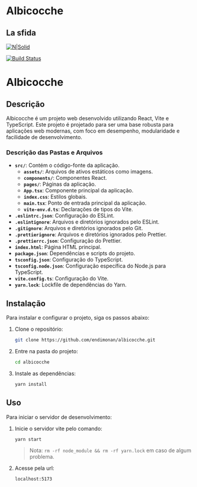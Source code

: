 # Albicocche
## La sfida

[![N|Solid](https://cdn-icons-png.flaticon.com/256/590/590688.png)](https://nodesource.com/products/nsolid)

[![Build Status](https://travis-ci.org/endimonan/albicocche.svg?branch=master)](https://travis-ci.org/endimonan/albicocche)

# Albicocche

## Descrição

Albicocche é um projeto web desenvolvido utilizando React, Vite e TypeScript. Este projeto é projetado para ser uma base robusta para aplicações web modernas, com foco em desempenho, modularidade e facilidade de desenvolvimento.

### Descrição das Pastas e Arquivos

- **`src/`**: Contém o código-fonte da aplicação.
  - **`assets/`**: Arquivos de ativos estáticos como imagens.
  - **`components/`**: Componentes React.
  - **`pages/`**: Páginas da aplicação.
  - **`App.tsx`**: Componente principal da aplicação.
  - **`index.css`**: Estilos globais.
  - **`main.tsx`**: Ponto de entrada principal da aplicação.
  - **`vite-env.d.ts`**: Declarações de tipos do Vite.
- **`.eslintrc.json`**: Configuração do ESLint.
- **`.eslintignore`**: Arquivos e diretórios ignorados pelo ESLint.
- **`.gitignore`**: Arquivos e diretórios ignorados pelo Git.
- **`.prettierignore`**: Arquivos e diretórios ignorados pelo Prettier.
- **`.prettierrc.json`**: Configuração do Prettier.
- **`index.html`**: Página HTML principal.
- **`package.json`**: Dependências e scripts do projeto.
- **`tsconfig.json`**: Configuração do TypeScript.
- **`tsconfig.node.json`**: Configuração específica do Node.js para TypeScript.
- **`vite.config.ts`**: Configuração do Vite.
- **`yarn.lock`**: Lockfile de dependências do Yarn.

## Instalação

Para instalar e configurar o projeto, siga os passos abaixo:

1. Clone o repositório:
    ```bash
    git clone https://github.com/endimonan/albicocche.git
    ```
2. Entre na pasta do projeto:
    ```bash
    cd albicocche
    ```
3. Instale as dependências:
    ```bash
    yarn install
    ```


## Uso

Para iniciar o servidor de desenvolvimento:

 1. Inicie o servidor vite pelo comando:   
    ```sh
    yarn start
    ```
    > Nota: `rm -rf node_module && rm -rf yarn.lock` em caso de algum problema.
 2. Acesse pela url:   
    ```sh
    localhost:5173
    ```
